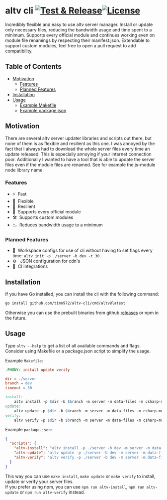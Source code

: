 # altv cli [![Test & Release](https://github.com/Timo972/altv-cli/actions/workflows/test-release.yml/badge.svg?branch=main)](https://github.com/Timo972/altv-cli/actions/workflows/test-release.yml)[![License][license-src]][license-href]

Incredibly flexible and easy to use altv server manager. Install or update only necessary files, reducing the bandwidth usage and time spent to a minimum.
Supports every official module and continues working even on module file renamings by respecting their manifest.json.
Extendable to support custom modules, feel free to open a pull request to add compatibility.

## Table of Contents
- [Motivation](#motivation)
    - [Features](#features)
    - [Planned Features](#planned-features)
- [Installation](#installation)
- [Usage](#usage)
    - [Example Makefile](#makefile)
    - [Example package.json](#packagejson)

## <a name="motivation"></a>Motivation

There are several altv server updater libraries and scripts out there, but none of them is as flexible and resilient as this one. I was annoyed by the fact that I always had to download the whole server files every time an update released. This is especially annoying if your internet connection poor. Additionally I wanted to have a tool that is able to update the server files even if the module files are renamed. See for example the js-module node library name.

### <a name="features"></a>Features

- ⚡ &nbsp;Fast
- 🔀 &nbsp;Flexible
- 💎 &nbsp;Resilient
- 🏅 &nbsp;Supports every official module
- 🛠 &nbsp;Supports custom modules
- 📉 &nbsp;Reduces bandwidth usage to a minimum

### <a name="planned-features"></a>Planned Features
- 🔨 &nbsp;Workspace configs for use of cli without having to set flags every time: `altv init -p ./server -b dev -t 30`
- ⚙ &nbsp;&nbsp;JSON configuration for cdn's
- 🤖 &nbsp;CI integrations

## <a name="installation"></a>Installation
If you have Go installed, you can install the cli with the following command:
```bash
go install github.com/timo972/altv-cli/cmd/altv@latest
```
Otherwise you can use the prebuilt binaries from github [releases]() or npm in the future.

## <a name="usage"></a>Usage

Type `altv --help` to get a list of all available commands and flags.<br />
Consider using Makefile or a package.json script to simplify the usage.<br />

Example `Makefile`:
<a name="makefile"></a>
```makefile
.PHONY: install update verify

dir = ./server
branch = dev
timeout = 30

install:
    altv install -p $dir -b $branch -m server -m data-files -m csharp-module -m js-module -t $timeout
update:
    altv update -p $dir -b $branch -m server -m data-files -m csharp-module -m js-module -t $timeout
verify:
    altv verify -p $dir -b $branch -m server -m data-files -m csharp-module -m js-module -t $timeout
```

Example `package.json`:
<a name="packagejson"></a>
```json
{
  "scripts": {
    "altv-install": "altv install -p ./server -b dev -m server -m data-files -m csharp-module -m js-module -t 30",
    "altv-update": "altv update -p ./server -b dev -m server -m data-files -m csharp-module -m js-module -t 30",
    "altv-verify": "altv verify -p ./server -b dev -m server -m data-files -m csharp-module -m js-module -t 30"
  }
}
```

This way you can use `make install`, `make update` or `make verify` to install, update or verify your server files.<br />
If you prefer using npm, you can use `npm run altv-install`, `npm run altv-update` or `npm run altv-verify` instead.<br />

<!-- badges -->
[license-src]: https://img.shields.io/npm/l/@timo792/altv-cli.svg?style=flat&colorA=18181B&colorB=28CF8D
[license-href]: https://npmjs.com/package/@timo972/altv-cli

[npm-version-src]: https://img.shields.io/npm/v/@timo792/altv-cli/latest.svg?style=flat&colorA=18181B&colorB=28CF8D
[npm-version-href]: https://npmjs.com/package/@timo792/altv-cli